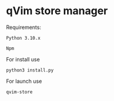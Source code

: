 # qVim store manager

Requirements:
```
Python 3.10.x

Npm
```

For install use
```
python3 install.py
```


For launch use

```
qvim-store
```